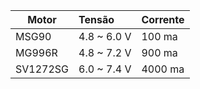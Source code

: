 | Motor    | Tensão      | Corrente |
| -------- | :---------- | :------- |
| MSG90    | 4.8 ~ 6.0 V | 100 ma   |
| MG996R   | 4.8 ~ 7.2 V | 900 ma   |
| SV1272SG | 6.0 ~ 7.4 V | 4000 ma  |